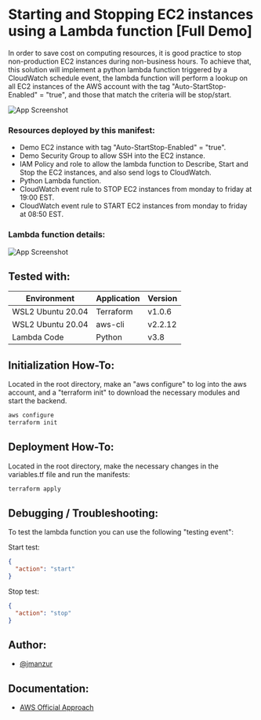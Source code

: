 # Starting and Stopping EC2 instances using a Lambda function [Full Demo]

In order to save cost on computing resources, it is good practice to stop non-production EC2 instances during non-business hours. To achieve that, this solution will implement a python lambda function triggered by a CloudWatch schedule event, the lambda function will perform a lookup on all EC2 instances of the AWS account with the tag "Auto-StartStop-Enabled" = "true", and those that match the criteria will be stop/start.

![App Screenshot](https://1.bp.blogspot.com/-zSz6WfGDrhc/YUSF3E7abVI/AAAAAAAAFqI/SHy7iO8Y2-QfUrTCm3Xh-P31B3rdldhJQCLcBGAsYHQ/s16000/Auto-StartStop-Demo.drawio.png)

### **Resources deployed by this manifest**:
- Demo EC2 instance with tag "Auto-StartStop-Enabled" = "true".
- Demo Security Group to allow SSH into the EC2 instance.
- IAM Policy and role to allow the lambda function to Describe, Start and Stop the EC2 instances, and also send logs to CloudWatch.
- Python Lambda function. 
- CloudWatch event rule to STOP EC2 instances from monday to friday at 19:00 EST.
- CloudWatch event rule to START EC2 instances from monday to friday at 08:50 EST.

### **Lambda function details**:

![App Screenshot](https://1.bp.blogspot.com/-gYyUHEboVjM/YUSRhE8u4uI/AAAAAAAAFqU/bE1kja0cyjklCu9QK3wfzQzQAYtuaUDdACLcBGAsYHQ/s16000/Auto-StartStop-Demo-Page-2.drawio.png)

## Tested with: 

| Environment | Application | Version  |
| ----------------- |-----------|---------|
| WSL2 Ubuntu 20.04 | Terraform | v1.0.6  |
| WSL2 Ubuntu 20.04 | aws-cli | v2.2.12  |
| Lambda Code | Python | v3.8  |

## Initialization How-To:

Located in the root directory, make an "aws configure" to log into the aws account, and a "terraform init" to download the necessary modules and start the backend.

```bash
aws configure
terraform init
```

## Deployment How-To:

Located in the root directory, make the necessary changes in the variables.tf file and run the manifests:

```bash
terraform apply
```

## Debugging / Troubleshooting:

To test the lambda function you can use the following "testing event":

Start test:
```json
{
  "action": "start"
}
```

Stop test:
```json
{
  "action": "stop"
}
```

## Author:

- [@jmanzur](https://github.com/JManzur)

## Documentation:

- [AWS Official Approach](https://aws.amazon.com/es/premiumsupport/knowledge-center/start-stop-lambda-cloudwatch/)